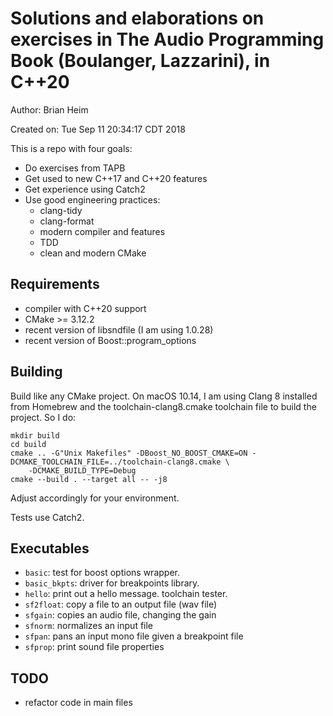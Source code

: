 Solutions and elaborations on exercises in The Audio Programming Book (Boulanger, Lazzarini), in C++20
======================================================================================================

Author: Brian Heim

Created on: Tue Sep 11 20:34:17 CDT 2018

This is a repo with four goals:
- Do exercises from TAPB
- Get used to new C++17 and C++20 features
- Get experience using Catch2
- Use good engineering practices:
    - clang-tidy
    - clang-format
    - modern compiler and features
    - TDD
    - clean and modern CMake

Requirements
------------

- compiler with C++20 support
- CMake >= 3.12.2
- recent version of libsndfile (I am using 1.0.28)
- recent version of Boost::program\_options

Building
--------

Build like any CMake project. On macOS 10.14, I am using Clang 8 installed from Homebrew and the
toolchain-clang8.cmake toolchain file to build the project. So I do:

    mkdir build
    cd build
    cmake .. -G"Unix Makefiles" -DBoost_NO_BOOST_CMAKE=ON -DCMAKE_TOOLCHAIN_FILE=../toolchain-clang8.cmake \
        -DCMAKE_BUILD_TYPE=Debug
    cmake --build . --target all -- -j8

Adjust accordingly for your environment.

Tests use Catch2.

Executables
-----------

- `basic`: test for boost options wrapper.
- `basic_bkpts`: driver for breakpoints library.
- `hello`: print out a hello message. toolchain tester.
- `sf2float`: copy a file to an output file (wav file)
- `sfgain`: copies an audio file, changing the gain
- `sfnorm`: normalizes an input file
- `sfpan`: pans an input mono file given a breakpoint file
- `sfprop`: print sound file properties

TODO
----

- refactor code in main files
